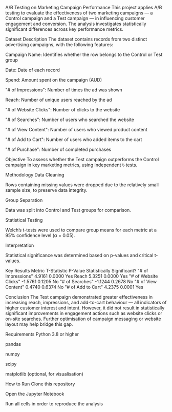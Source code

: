A/B Testing on Marketing Campaign Performance
This project applies A/B testing to evaluate the effectiveness of two marketing campaigns — a Control campaign and a Test campaign — in influencing customer engagement and conversion. The analysis investigates statistically significant differences across key performance metrics.

Dataset Description
The dataset contains records from two distinct advertising campaigns, with the following features:

Campaign Name: Identifies whether the row belongs to the Control or Test group

Date: Date of each record

Spend: Amount spent on the campaign (AUD)

"# of Impressions": Number of times the ad was shown

Reach: Number of unique users reached by the ad

"# of Website Clicks": Number of clicks to the website

"# of Searches": Number of users who searched the website

"# of View Content": Number of users who viewed product content

"# of Add to Cart": Number of users who added items to the cart

"# of Purchase": Number of completed purchases

Objective
To assess whether the Test campaign outperforms the Control campaign in key marketing metrics, using independent t-tests.

Methodology
Data Cleaning

Rows containing missing values were dropped due to the relatively small sample size, to preserve data integrity.

Group Separation

Data was split into Control and Test groups for comparison.

Statistical Testing

Welch’s t-tests were used to compare group means for each metric at a 95% confidence level (α = 0.05).

Interpretation

Statistical significance was determined based on p-values and critical t-values.

Key Results
Metric	T-Statistic	P-Value	Statistically Significant?
"# of Impressions"	4.9161	0.0000	Yes
Reach	5.3251	0.0000	Yes
"# of Website Clicks"	-1.5761	0.1205	No
"# of Searches"	-1.1244	0.2678	No
"# of View Content"	0.4740	0.6374	No
"# of Add to Cart"	4.2375	0.0001	Yes

Conclusion
The Test campaign demonstrated greater effectiveness in increasing reach, impressions, and add-to-cart behaviour — all indicators of higher customer interest and intent. However, it did not result in statistically significant improvements in engagement actions such as website clicks or on-site searches. Further optimisation of campaign messaging or website layout may help bridge this gap.

Requirements
Python 3.8 or higher

pandas

numpy

scipy

matplotlib (optional, for visualisation)

How to Run
Clone this repository

Open the Jupyter Notebook

Run all cells in order to reproduce the analysis
